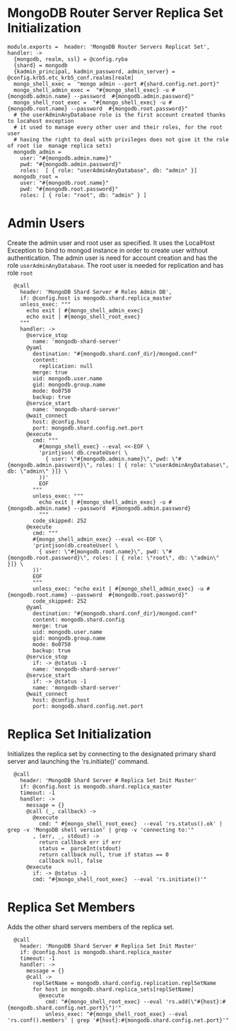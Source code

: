 
# MongoDB Router Server Replica Set Initialization

    module.exports =  header: 'MongoDB Router Servers Replicat Set', handler: ->
      {mongodb, realm, ssl} = @config.ryba
      {shard} = mongodb
      {kadmin_principal, kadmin_password, admin_server} = @config.krb5.etc_krb5_conf.realms[realm]
      mongo_shell_exec =  "mongo admin --port #{shard.config.net.port}"
      mongo_shell_admin_exec =  "#{mongo_shell_exec} -u #{mongodb.admin.name} --password  #{mongodb.admin.password}"
      mongo_shell_root_exec =  "#{mongo_shell_exec} -u #{mongodb.root.name} --password  #{mongodb.root.password}"
      # the userAdminAnyDatabase role is the first account created thanks to locahost exception
      # it used to manage every other user and their roles, for the root user
      # having the right to deal with privileges does not give it the role of root (ie  manage replica sets)
      mongodb_admin =
        user: "#{mongodb.admin.name}"
        pwd: "#{mongodb.admin.password}"
        roles:  [ { role: "userAdminAnyDatabase", db: "admin" }]
      mongodb_root =
        user: "#{mongodb.root.name}"
        pwd: "#{mongodb.root.password}"
        roles: [ { role: "root", db: "admin" } ]

# Admin Users

Create the admin user and root user as specified. It uses the LocalHost Exception to
bind to mongod instance in order to create user without authentication.
The admin user is need for account creation and has the role `userAdminAnyDatabase`.
The root user is needed for replication and has role `root`

      @call
        header: 'MongoDB Shard Server # Roles Admin DB',
        if: @config.host is mongodb.shard.replica_master
        unless_exec: """
          echo exit | #{mongo_shell_admin_exec}
          echo exit | #{mongo_shell_root_exec}
        """
        handler: ->
          @service_stop
            name: 'mongodb-shard-server'
          @yaml
            destination: "#{mongodb.shard.conf_dir}/mongod.conf"
            content:
              replication: null
            merge: true
            uid: mongodb.user.name
            gid: mongodb.group.name
            mode: 0o0750
            backup: true
          @service_start
            name: 'mongodb-shard-server'
          @wait_connect
            host: @config.host
            port: mongodb.shard.config.net.port
          @execute
            cmd: """
              #{mongo_shell_exec} --eval <<-EOF \
              'printjson( db.createUser( \
                { user: \"#{mongodb.admin.name}\", pwd: \"#{mongodb.admin.password}\", roles: [ { role: \"userAdminAnyDatabase\", db: \"admin\" }]} \
              ))'
              EOF
            """
            unless_exec: """
              echo exit | #{mongo_shell_admin_exec} -u #{mongodb.admin.name} --password  #{mongodb.admin.password}
              """
            code_skipped: 252
          @execute
            cmd: """
            #{mongo_shell_admin_exec} --eval <<-EOF \
            'printjson(db.createUser( \
              { user: \"#{mongodb.root.name}\", pwd: \"#{mongodb.root.password}\", roles: [ { role: \"root\", db: \"admin\" }]} \
            ))'
            EOF
            """
            unless_exec: "echo exit | #{mongo_shell_admin_exec} -u #{mongodb.root.name} --password  #{mongodb.root.password}"
            code_skipped: 252
          @yaml
            destination: "#{mongodb.shard.conf_dir}/mongod.conf"
            content: mongodb.shard.config
            merge: true
            uid: mongodb.user.name
            gid: mongodb.group.name
            mode: 0o0750
            backup: true
          @service_stop
            if: -> @status -1
            name: 'mongodb-shard-server'
          @service_start
            if: -> @status -1
            name: 'mongodb-shard-server'
          @wait_connect
            host: @config.host
            port: mongodb.shard.config.net.port


# Replica Set Initialization

Initializes the replica set by connecting to the designated primary shard server
and launching the 'rs.initiate()' command.

      @call
        header: 'MongoDB Shard Server # Replica Set Init Master'
        if: @config.host is mongodb.shard.replica_master
        timeout: -1
        handler: ->
          message = {}
          @call (_, callback) ->
            @execute
              cmd: " #{mongo_shell_root_exec}  --eval 'rs.status().ok' | grep -v 'MongoDB shell version' | grep -v 'connecting to:'"
            , (err, _, stdout) ->
              return callback err if err
              status =  parseInt(stdout)
              return callback null, true if status == 0
              callback null, false
          @execute
            if: -> @status -1
            cmd: "#{mongo_shell_root_exec}  --eval 'rs.initiate()'"

# Replica Set Members

Adds the other shard servers members of the replica set.

      @call
        header: 'MongoDB Shard Server # Replica Set Init Master'
        if: @config.host is mongodb.shard.replica_master
        timeout: -1
        handler: ->
          message = {}
          @call ->
            replSetName = mongodb.shard.config.replication.replSetName
            for host in mongodb.shard.replica_sets[replSetName]
              @execute
                cmd: "#{mongo_shell_root_exec} --eval 'rs.add(\"#{host}:#{mongodb.shard.config.net.port}\")'"
                unless_exec: "#{mongo_shell_root_exec} --eval 'rs.conf().members' | grep '#{host}:#{mongodb.shard.config.net.port}'"
